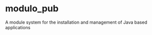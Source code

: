 modulo_pub
==========

A module system for the installation and management of Java based applications
